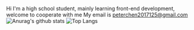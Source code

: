 Hi I'm a high school student, mainly learning front-end development, welcome to cooperate with me My email is peterchen2017125@gmail.com
![Anurag's github stats](https://github-readme-stats.vercel.app/api?username=applecdn&theme=vue-dark)
![Top Langs](https://github-readme-stats.vercel.app/api/top-langs/?username=hsiangfeng&layout=compact&theme=vue-dark)


